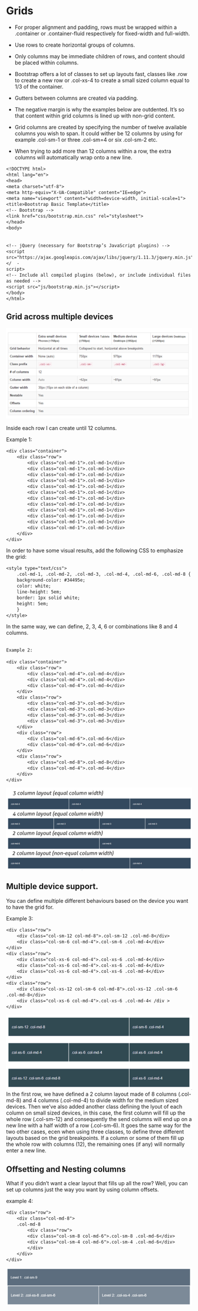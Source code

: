# Grids

* For proper alignment and padding, rows must be wrapped within a .container or .container-fluid respectively for fixed-width and full-width.

* Use rows to create horizontal groups of columns.

* Only columns may be immediate children of rows, and content should be placed within columns.

* Bootstrap offers a lot of classes to set up layouts fast, classes like .row to create a new row or .col-xs-4 to create a small sized column equal to 1/3 of the container.

* Gutters between columns are created via padding.

* The negative margin is why the examples below are outdented. It’s so that content within grid columns is lined up with non-grid content.

* Grid columns are created by specifying the number of twelve available columns you wish to span. It could wither be 12 columns by using for example .col-sm-1 or three .col-sm=4 or six .col-sm-2 etc.

* When trying to add more than 12 columns within a row, the extra columns will automatically wrap onto a new line.

```
<!DOCTYPE html>
<html lang="en">
<head>
<meta charset="utf-8">
<meta http-equiv="X-UA-Compatible" content="IE=edge">
<meta name="viewport" content="width=device-width, initial-scale=1">
<title>Bootstrap Basic Template</title>
<!-- Bootstrap -->
<link href="css/bootstrap.min.css" rel="stylesheet">
</head>
<body>


<!-- jQuery (necessary for Bootstrap’s JavaScript plugins) -->
<script src="https://ajax.googleapis.com/ajax/libs/jquery/1.11.3/jquery.min.js"></  -
script>
<!-- Include all compiled plugins (below), or include individual files as needed -->
<script src="js/bootstrap.min.js"></script>
</body>
</html>
```

## Grid across multiple devices

![](img/multipledevices.png "accros multiple devices")

Inside each row I can create until 12 columns.

Example 1:

```
<div class="container">
    <div class="row">
        <div class="col-md-1">.col-md-1</div>
        <div class="col-md-1">.col-md-1</div>
        <div class="col-md-1">.col-md-1</div>
        <div class="col-md-1">.col-md-1</div>
        <div class="col-md-1">.col-md-1</div>
        <div class="col-md-1">.col-md-1</div>
        <div class="col-md-1">.col-md-1</div>
        <div class="col-md-1">.col-md-1</div>
        <div class="col-md-1">.col-md-1</div>
        <div class="col-md-1">.col-md-1</div>
        <div class="col-md-1">.col-md-1</div>
        <div class="col-md-1">.col-md-1</div>
    </div>
</div>

```

In order to have some visual results, add the following CSS to emphasize the grid:

```
<style type="text/css">
    .col-md-1, .col-md-2, .col-md-3, .col-md-4, .col-md-6, .col-md-8 {
    background-color: #34495e;
    color: white;
    line-height: 5em;
    border: 1px solid white;
    height: 5em;
    }
</style>
```

In the same way, we can define, 2, 3, 4, 6 or combinations like 8 and 4 columns.

```

Example 2:

<div class="container">
    <div class="row">
        <div class="col-md-4">.col-md-4</div>
        <div class="col-md-4">.col-md-4</div>
        <div class="col-md-4">.col-md-4</div>
    </div>
    <div class="row">
        <div class="col-md-3">.col-md-3</div>
        <div class="col-md-3">.col-md-3</div>
        <div class="col-md-3">.col-md-3</div>
        <div class="col-md-3">.col-md-3</div>
    </div>
    <div class="row">
        <div class="col-md-6">.col-md-6</div>
        <div class="col-md-6">.col-md-6</div>
    </div>
    <div class="row">
        <div class="col-md-8">.col-md-8</div>
        <div class="col-md-4">.col-md-4</div>
    </div>
</div>
```

![](img/columns.png "different columns")

## Multiple device support.

You can define multiple different behaviours based on the device you want to have the grid for.

Example 3:

```
<div class="row">
    <div class="col-sm-12 col-md-8">.col-sm-12 .col-md-8</div>
    <div class="col-sm-6 col-md-4">.col-sm-6 .col-md-4</div>
</div>
<div class="row">
    <div class="col-xs-6 col-md-4">.col-xs-6 .col-md-4</div>
    <div class="col-xs-6 col-md-4">.col-xs-6 .col-md-4</div>
    <div class="col-xs-6 col-md-4">.col-xs-6 .col-md-4</div>
</div>
<div class="row">
    <div class="col-xs-12 col-sm-6 col-md-8">.col-xs-12 .col-sm-6 .col-md-8</div>
    <div class="col-xs-6 col-md-4">.col-xs-6 .col-md-4< /div >
</div>
```
![](img/devices.png "multiple devices")
In the first row, we have defined a 2 column layout made of 8 columns (.col-md-8) and 4 columns (.col-md-4) to divide
width for the medium sized devices. Then we’ve also added another class defining the lyout of each column on small sized
devices, in this case, the first column will fill up the whole row (.col-sm-12) and consequently the send columns will end up
on a new line with a half width of a row (.col-sm-6). It goes the same way for the two other cases, ecen when using three
classes, to define three different layouts based on the grid breakpoints. If a column or some of them fill up the whole row with
columns (12), the remaining ones (if any) will normally enter a new line.

## Offsetting and Nesting columns

What if you didn’t want a clear layout that fills up all the row? Well, you can set up columns just the way you want by using
column offsets.

example 4:

```
<div class="row">
    <div class="col-md-8">
    .col-md-8
        <div class="row">
        <div class="col-sm-8 col-md-6">.col-sm-8 .col-md-6</div>
        <div class="col-sm-4 col-md-6">.col-sm-4 .col-md-6</div>
        </div>
    </div>
</div>
```
![](img/nesting.png)









